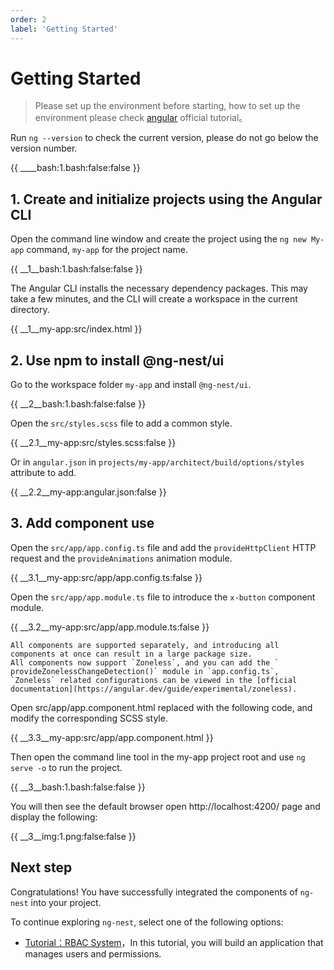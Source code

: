 ```yaml
---
order: 2
label: 'Getting Started'
---
```


# Getting Started

> Please set up the environment before starting, how to set up the environment please check [angular](https://angular.dev/installation) official tutorial。

Run `ng --version` to check the current version, please do not go below the version number.

{{ ____bash:1.bash:false:false }}

## 1. Create and initialize projects using the Angular CLI

Open the command line window and create the project using the `ng new My-app` command, `my-app` for the project name.

{{ __1\__bash:1.bash:false:false }}

The Angular CLI installs the necessary dependency packages. This may take a few minutes, and the CLI will create a workspace in the current directory.

{{ __1\__my-app:src/index.html }}

## 2. Use npm to install @ng-nest/ui

Go to the workspace folder `my-app` and install `@ng-nest/ui`.

{{ __2\__bash:1.bash:false:false }}

Open the `src/styles.scss` file to add a common style.

{{ __2.1\__my-app:src/styles.scss:false }}

Or in `angular.json` in `projects/my-app/architect/build/options/styles` attribute to add.

{{ __2.2\__my-app:angular.json:false }}

## 3. Add component use

Open the `src/app/app.config.ts` file and add the `provideHttpClient` HTTP request and the `provideAnimations` animation module.

{{ __3.1\__my-app:src/app/app.config.ts:false }}

Open the `src/app/app.module.ts` file to introduce the `x-button` component module.

{{ __3.2\__my-app:src/app/app.module.ts:false }}

```primary
All components are supported separately, and introducing all components at once can result in a large package size.
All components now support `Zoneless`, and you can add the ` provideZonelessChangeDetection()` module in `app.config.ts`, `Zoneless` related configurations can be viewed in the [official documentation](https://angular.dev/guide/experimental/zoneless).
```

Open src/app/app.component.html replaced with the following code, and modify the corresponding SCSS style.

{{ __3.3\__my-app:src/app/app.component.html }}

Then open the command line tool in the my-app project root and use `ng serve -o` to run the project.

{{ __3\__bash:1.bash:false:false }}

You will then see the default browser open http://localhost:4200/ page and display the following:

{{ __3\__img:1.png:false:false }}

## Next step

Congratulations! You have successfully integrated the components of `ng-nest` into your project.

To continue exploring `ng-nest`, select one of the following options:

- [Tutorial：RBAC System](index/docs/en_US/course/rbac/1-introduction)，In this tutorial, you will build an application that manages users and permissions.
